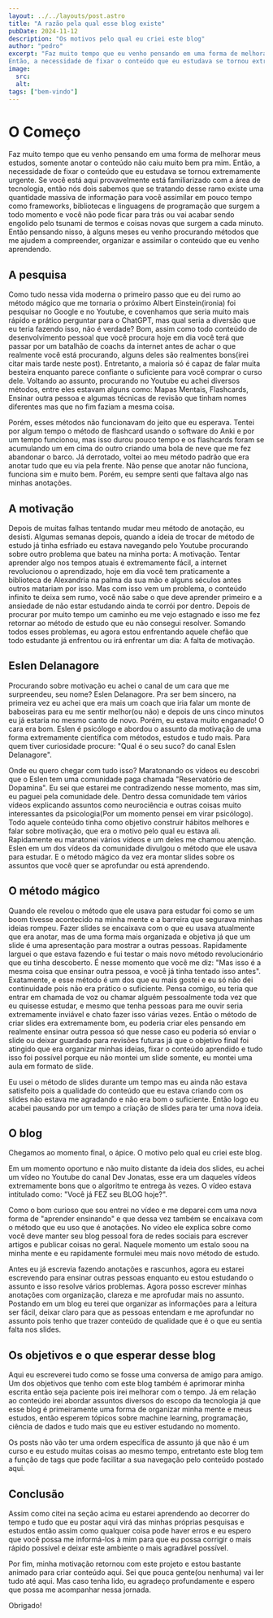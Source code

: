 ```yaml
---
layout: ../../layouts/post.astro
title: "A razão pela qual esse blog existe"
pubDate: 2024-11-12
description: "Os motivos pelo qual eu criei este blog"
author: "pedro"
excerpt: "Faz muito tempo que eu venho pensando em uma forma de melhorar meus estudos, somente anotar o conteúdo não caiu muito bem pra mim.
Então, a necessidade de fixar o conteúdo que eu estudava se tornou extremamente urgente. Se você está aqui provavelmente está familiarizado com a área de tecnologia, então nós dois sabemos que se tratando desse ramo existe uma quantidade massiva de informação para você assimilar em pouco tempo como frameworks, bibliotecas e linguagens de programação que surgem a todo momento e você não pode ficar para trás ou vai acabar sendo engolido pelo tsunami de termos e coisas novas que surgem a cada minuto. Então pensando nisso, à alguns meses eu venho procurando métodos que me ajudem a compreender, organizar e assimilar o conteúdo que eu venho aprendendo."
image:
  src:
  alt:
tags: ["bem-vindo"]
---
```


# O Começo

Faz muito tempo que eu venho pensando em uma forma de melhorar meus estudos, somente anotar o conteúdo não caiu muito bem pra mim.
Então, a necessidade de fixar o conteúdo que eu estudava se tornou extremamente urgente. Se você está aqui provavelmente está familiarizado com a área de tecnologia, então nós dois sabemos que se tratando desse ramo existe uma quantidade massiva de informação para você assimilar em pouco tempo como frameworks, bibliotecas e linguagens de programação que surgem a todo momento e você não pode ficar para trás ou vai acabar sendo engolido pelo tsunami de termos e coisas novas que surgem a cada minuto. Então pensando nisso, à alguns meses eu venho procurando métodos que me ajudem a compreender, organizar e assimilar o conteúdo que eu venho aprendendo.

## A pesquisa

Como tudo nessa vida moderna o primeiro passo que eu dei rumo ao método mágico que me tornaria o próximo Albert Einstein(ironia) foi pesquisar no Google e no Youtube, e covenhamos que seria muito mais rápido e prático perguntar para o ChatGPT, mas qual seria a diversão que eu teria fazendo isso, não é verdade? Bom, assim como todo conteúdo de desenvolvimento pessoal que você procura hoje em dia você terá que passar por um batalhão de coachs da internet antes de achar o que realmente você está procurando, alguns deles são realmentes bons(irei citar mais tarde neste post). Entretanto, a maioria só é capaz de falar muita besteira enquanto parece confiante o suficiente para você comprar o curso dele. Voltando ao assunto, procurando no Youtube eu achei diversos métodos, entre eles estavam alguns como: Mapas Mentais, Flashcards, Ensinar outra pessoa e algumas técnicas de revisão que tinham nomes diferentes mas que no fim faziam a mesma coisa.

Porém, esses métodos não funcionavam do jeito que eu esperava. Tentei por algum tempo o método de flashcard usando o software do Anki e por um tempo funcionou, mas isso durou pouco tempo e os flashcards foram se acumulando um em cima do outro criando uma bola de neve que me fez abandonar o barco. Já derrotado, voltei ao meu método padrão que era anotar tudo que eu via pela frente. Não pense que anotar não funciona, funciona sim e muito bem. Porém, eu sempre senti que faltava algo nas minhas anotações.

## A motivação

Depois de muitas falhas tentando mudar meu método de anotação, eu desisti. Algumas semanas depois, quando a ideia de trocar de método de estudo já tinha esfriado eu estava navegando pelo Youtube procurando sobre outro problema que bateu na minha porta: A motivação. Tentar aprender algo nos tempos atuais é extremamente fácil, a internet revolucionou o aprendizado, hoje em dia você tem praticamente a biblioteca de Alexandria na palma da sua mão e alguns séculos antes outros matariam por isso. Mas com isso vem um problema, o conteúdo infinito te deixa sem rumo, você não sabe o que deve aprender primeiro e a ansiedade de não estar estudando ainda te corrói por dentro. Depois de procurar por muito tempo um caminho eu me vejo estagnado e isso me fez retornar ao método de estudo que eu não consegui resolver. Somando todos esses problemas, eu agora estou enfrentando aquele chefão que todo estudante já enfrentou ou irá enfrentar um dia: A falta de motivação.

## Eslen Delanagore

Procurando sobre motivação eu achei o canal de um cara que me surpreendeu, seu nome? Eslen Delanagore. Pra ser bem sincero, na primeira vez eu achei que era mais um coach que iria falar um monte de baboseiras para eu me sentir melhor(ou não) e depois de uns cinco minutos eu já estaria no mesmo canto de novo. Porém, eu estava muito enganado! O cara era bom. Eslen é psicólogo e abordou o assunto da motivação de uma forma extremamente científica com métodos, estudos e tudo mais. Para quem tiver curiosidade procure: "Qual é o seu suco? do canal Eslen Delanagore". 

Onde eu quero chegar com tudo isso? Maratonando os vídeos eu descobri que o Eslen tem uma comunidade paga chamada "Reservatório de Dopamina". Eu sei que estarei me contradizendo nesse momento, mas sim, eu paguei pela comunidade dele. Dentro dessa comunidade tem vários vídeos explicando assuntos como neurociência e outras coisas muito interessantes da psicologia(Por um momento pensei em virar psicólogo). Todo aquele conteúdo tinha como objetivo construir hábitos melhores e falar sobre motivação, que era o motivo pelo qual eu estava ali. Rapidamente eu maratonei vários vídeos e um deles me chamou atenção. Eslen em um dos vídeos da comunidade divulgou o método que ele usava para estudar. E o método mágico da vez era montar slides sobre os assuntos que você quer se aprofundar ou está aprendendo.

## O método mágico

Quando ele revelou o método que ele usava para estudar foi como se um boom tivesse acontecido na minha mente e a barreira que segurava minhas ideias rompeu. Fazer slides se encaixava com o que eu usava atualmente que era anotar, mas de uma forma mais organizada e objetiva já que um slide é uma apresentação para mostrar a outras pessoas. Rapidamente larguei o que estava fazendo e fui testar o mais novo método revolucionário que eu tinha descoberto. É nesse momento que você me diz: "Mas isso é a mesma coisa que ensinar outra pessoa, e você já tinha tentado isso antes". Exatamente, e esse método é um dos que eu mais gostei e eu só não dei continuidade pois não era prático o suficiente. Pensa comigo, eu teria que entrar em chamada de voz ou chamar alguém pessoalmente toda vez que eu quisesse estudar, e mesmo que tenha pessoas para me ouvir seria extremamente inviável e chato fazer isso várias vezes. Então o método de criar slides era extremamente bom, eu poderia criar eles pensando em realmente ensinar outra pessoa só que nesse caso eu poderia só enviar o slide ou deixar guardado para revisões futuras já que o objetivo final foi atingido que era organizar minhas ideias, fixar o conteúdo aprendido e tudo isso foi possível porque eu não montei um slide somente, eu montei uma aula em formato de slide.

Eu usei o método de slides durante um tempo mas eu ainda não estava satisfeito pois a qualidade do conteúdo que eu estava criando com os slides não estava me agradando e não era bom o suficiente. Então logo eu acabei pausando por um tempo a criação de slides para ter uma nova ideia.

## O blog

Chegamos ao momento final, o ápice. O motivo pelo qual eu criei este blog. 

Em um momento oportuno e não muito distante da ideia dos slides, eu achei um vídeo no Youtube do canal Dev Jonatas, esse era um daqueles vídeos extremamente bons que o algoritmo te entrega às vezes. O vídeo estava intitulado como: "Você já FEZ seu BLOG hoje?". 

Como o bom curioso que sou entrei no vídeo e me deparei com uma nova forma de "aprender ensinando" e que dessa vez também se encaixava com o método que eu uso que é anotações. No vídeo ele explica sobre como você deve manter seu blog pessoal fora de redes sociais para escrever artigos e publicar coisas no geral. Naquele momento um estalo soou na minha mente e eu rapidamente formulei meu mais novo método de estudo.

Antes eu já escrevia fazendo anotações e rascunhos, agora eu estarei escrevendo para ensinar outras pessoas enquanto eu estou estudando o assunto e isso resolve vários problemas. Agora posso escrever minhas anotações com organização, clareza e me aprofudar mais no assunto. Postando em um blog eu terei que organizar as informações para a leitura ser fácil, deixar claro para que as pessoas entendam e me aprofundar no assunto pois tenho que trazer conteúdo de qualidade que é o que eu sentia falta nos slides.

## Os objetivos e o que esperar desse blog

Aqui eu escreverei tudo como se fosse uma conversa de amigo para amigo. Um dos objetivos que tenho com este blog também é aprimorar minha escrita então seja paciente pois irei melhorar com o tempo. Já em relação ao conteúdo irei abordar assuntos diversos do escopo da tecnologia já que esse blog é primeiramente uma forma de organizar minha mente e meus estudos, então esperem tópicos sobre machine learning, programação, ciência de dados e tudo mais que eu estiver estudando no momento.

Os posts não vão ter uma ordem específica de assunto já que não é um curso e eu estudo muitas coisas ao mesmo tempo, entretanto este blog tem a função de tags que pode facilitar a sua navegação pelo conteúdo postado aqui.

## Conclusão

Assim como citei na seção acima eu estarei aprendendo ao decorrer do tempo e tudo que eu postar aqui virá das minhas próprias pesquisas e estudos então assim como qualquer coisa pode haver erros e eu espero que você possa me informá-los à mim para que eu possa corrigir o mais rápido possível e deixar este ambiente o mais agradável possível.

Por fim, minha motivação retornou com este projeto e estou bastante animado para criar conteúdo aqui. Sei que pouca gente(ou nenhuma) vai ler tudo até aqui. Mas caso tenha lido, eu agradeço profundamente e espero que possa me acompanhar nessa jornada.

 
Obrigado!